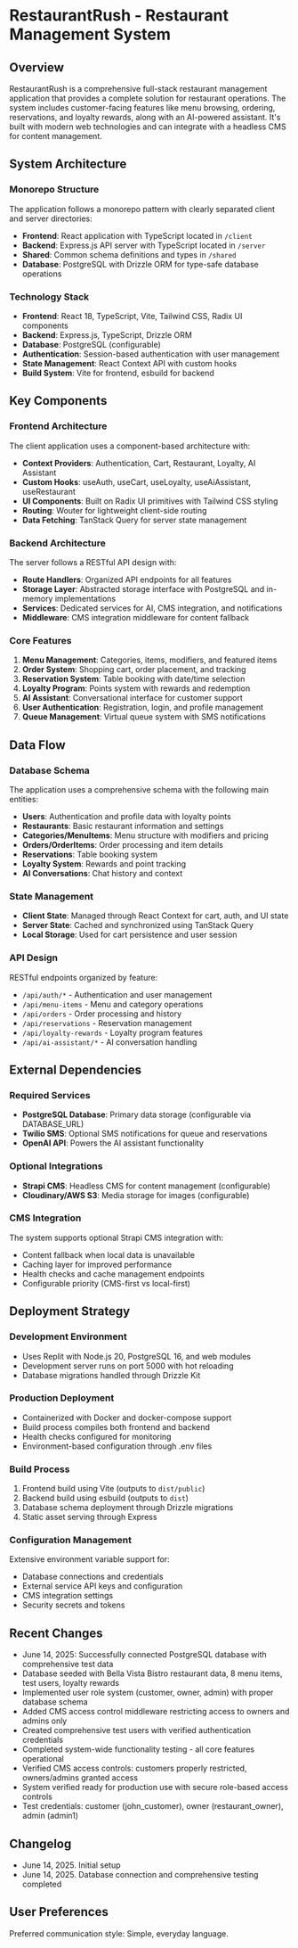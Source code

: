 # RestaurantRush - Restaurant Management System

## Overview

RestaurantRush is a comprehensive full-stack restaurant management application that provides a complete solution for restaurant operations. The system includes customer-facing features like menu browsing, ordering, reservations, and loyalty rewards, along with an AI-powered assistant. It's built with modern web technologies and can integrate with a headless CMS for content management.

## System Architecture

### Monorepo Structure
The application follows a monorepo pattern with clearly separated client and server directories:
- **Frontend**: React application with TypeScript located in `/client`
- **Backend**: Express.js API server with TypeScript located in `/server`  
- **Shared**: Common schema definitions and types in `/shared`
- **Database**: PostgreSQL with Drizzle ORM for type-safe database operations

### Technology Stack
- **Frontend**: React 18, TypeScript, Vite, Tailwind CSS, Radix UI components
- **Backend**: Express.js, TypeScript, Drizzle ORM
- **Database**: PostgreSQL (configurable)
- **Authentication**: Session-based authentication with user management
- **State Management**: React Context API with custom hooks
- **Build System**: Vite for frontend, esbuild for backend

## Key Components

### Frontend Architecture
The client application uses a component-based architecture with:
- **Context Providers**: Authentication, Cart, Restaurant, Loyalty, AI Assistant
- **Custom Hooks**: useAuth, useCart, useLoyalty, useAiAssistant, useRestaurant
- **UI Components**: Built on Radix UI primitives with Tailwind CSS styling
- **Routing**: Wouter for lightweight client-side routing
- **Data Fetching**: TanStack Query for server state management

### Backend Architecture  
The server follows a RESTful API design with:
- **Route Handlers**: Organized API endpoints for all features
- **Storage Layer**: Abstracted storage interface with PostgreSQL and in-memory implementations
- **Services**: Dedicated services for AI, CMS integration, and notifications
- **Middleware**: CMS integration middleware for content fallback

### Core Features
1. **Menu Management**: Categories, items, modifiers, and featured items
2. **Order System**: Shopping cart, order placement, and tracking
3. **Reservation System**: Table booking with date/time selection
4. **Loyalty Program**: Points system with rewards and redemption
5. **AI Assistant**: Conversational interface for customer support
6. **User Authentication**: Registration, login, and profile management
7. **Queue Management**: Virtual queue system with SMS notifications

## Data Flow

### Database Schema
The application uses a comprehensive schema with the following main entities:
- **Users**: Authentication and profile data with loyalty points
- **Restaurants**: Basic restaurant information and settings  
- **Categories/MenuItems**: Menu structure with modifiers and pricing
- **Orders/OrderItems**: Order processing and item details
- **Reservations**: Table booking system
- **Loyalty System**: Rewards and point tracking
- **AI Conversations**: Chat history and context

### State Management
- **Client State**: Managed through React Context for cart, auth, and UI state
- **Server State**: Cached and synchronized using TanStack Query
- **Local Storage**: Used for cart persistence and user session

### API Design
RESTful endpoints organized by feature:
- `/api/auth/*` - Authentication and user management
- `/api/menu-items` - Menu and category operations  
- `/api/orders` - Order processing and history
- `/api/reservations` - Reservation management
- `/api/loyalty-rewards` - Loyalty program features
- `/api/ai-assistant/*` - AI conversation handling

## External Dependencies

### Required Services
- **PostgreSQL Database**: Primary data storage (configurable via DATABASE_URL)
- **Twilio SMS**: Optional SMS notifications for queue and reservations
- **OpenAI API**: Powers the AI assistant functionality

### Optional Integrations
- **Strapi CMS**: Headless CMS for content management (configurable)
- **Cloudinary/AWS S3**: Media storage for images (configurable)

### CMS Integration
The system supports optional Strapi CMS integration with:
- Content fallback when local data is unavailable
- Caching layer for improved performance  
- Health checks and cache management endpoints
- Configurable priority (CMS-first vs local-first)

## Deployment Strategy

### Development Environment
- Uses Replit with Node.js 20, PostgreSQL 16, and web modules
- Development server runs on port 5000 with hot reloading
- Database migrations handled through Drizzle Kit

### Production Deployment
- Containerized with Docker and docker-compose support
- Build process compiles both frontend and backend
- Health checks configured for monitoring
- Environment-based configuration through .env files

### Build Process
1. Frontend build using Vite (outputs to `dist/public`)
2. Backend build using esbuild (outputs to `dist`)
3. Database schema deployment through Drizzle migrations
4. Static asset serving through Express

### Configuration Management
Extensive environment variable support for:
- Database connections and credentials
- External service API keys and configuration
- CMS integration settings
- Security secrets and tokens

## Recent Changes
- June 14, 2025: Successfully connected PostgreSQL database with comprehensive test data
- Database seeded with Bella Vista Bistro restaurant data, 8 menu items, test users, loyalty rewards
- Implemented user role system (customer, owner, admin) with proper database schema
- Added CMS access control middleware restricting access to owners and admins only
- Created comprehensive test users with verified authentication credentials
- Completed system-wide functionality testing - all core features operational
- Verified CMS access controls: customers properly restricted, owners/admins granted access
- System verified ready for production use with secure role-based access controls
- Test credentials: customer (john_customer), owner (restaurant_owner), admin (admin1)

## Changelog
- June 14, 2025. Initial setup
- June 14, 2025. Database connection and comprehensive testing completed

## User Preferences

Preferred communication style: Simple, everyday language.